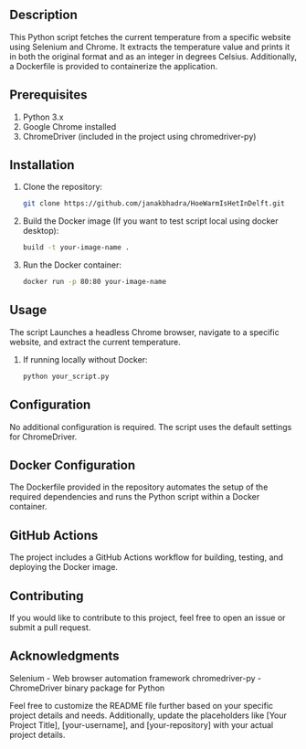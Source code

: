 ## Description
This Python script fetches the current temperature from a specific website using Selenium and Chrome. It extracts the temperature value and prints it in both the original format and as an integer in degrees Celsius. Additionally, a Dockerfile is provided to containerize the application.

## Prerequisites
1. Python 3.x
2. Google Chrome installed
3. ChromeDriver (included in the project using chromedriver-py)

## Installation
  1. Clone the repository:
     ```bash
     git clone https://github.com/janakbhadra/HoeWarmIsHetInDelft.git
     
  2. Build the Docker image (If you want to test script local using docker desktop):
     ```bash docker
     build -t your-image-name .

  4. Run the Docker container:
     ```bash
     docker run -p 80:80 your-image-name

## Usage
  The script Launches a headless Chrome browser, navigate to a specific website, and extract the current temperature. 
  
  1. If running locally without Docker:
     ```bash
     python your_script.py

## Configuration
  No additional configuration is required. The script uses the default settings for ChromeDriver.

## Docker Configuration
  The Dockerfile provided in the repository automates the setup of the required dependencies and runs the Python script within a Docker container.

## GitHub Actions
  The project includes a GitHub Actions workflow for building, testing, and deploying the Docker image.

## Contributing
  If you would like to contribute to this project, feel free to open an issue or submit a pull request.

## Acknowledgments
  Selenium - Web browser automation framework
  chromedriver-py - ChromeDriver binary package for Python

Feel free to customize the README file further based on your specific project details and needs. Additionally, update the placeholders like [Your Project Title], [your-username], and [your-repository] with your actual project details.





